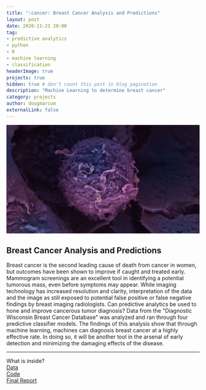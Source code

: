 ```yaml
---
title: ":cancer: Breast Cancer Analysis and Predictions"
layout: post
date: 2020-11-21 20:00
tag: 
- predictive analytics
- python
- R
- machine learning
- classification
headerImage: true
projects: true
hidden: true # don't count this post in blog pagination
description: "Machine Learning to determine breast cancer"
category: projects
author: dougmarcum
externalLink: false
---
```


![Screenshot](/assets/images/cancer.jpg)

## Breast Cancer Analysis and Predictions  
Breast cancer is the second leading cause of death from cancer in women, but outcomes have been shown to improve if caught and treated early. 
Mammogram screenings are an excellent tool in identifying a potential tumorous mass, even before symptoms may appear. 
While imaging technology has increased resolution and clarity, interpretation of the data and the image as still exposed to potential false positive or 
false negative findings by breast imaging radiologists. Can predictive analytics be used to hone and improve cancerous tumor diagnosis? Data from the 
"Diagnostic Wisconsin Breast Cancer Database" was analyzed and ran through four predictive classifier models. The findings of this analysis show that 
through machine learning, machines can diagnosis breast cancer at a highly effective rate. In doing so, it will be another tool in the arsenal of early 
detection and minimizing the damaging effects of the disease.

---

What is inside?  
[Data](https://github.com/MarcumDoug/Breast_Cancer_Analysis_and_Predictions/tree/main/Data)  
[Code](https://github.com/MarcumDoug/Breast_Cancer_Analysis_and_Predictions/tree/main/Code)  
[Final Report](https://github.com/MarcumDoug/Breast_Cancer_Analysis_and_Predictions/tree/main/Report%20and%20Presentation)
